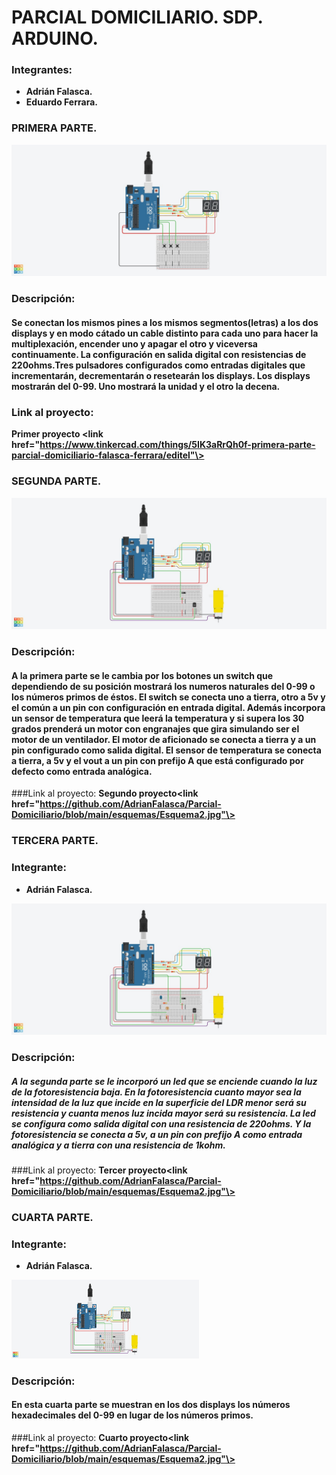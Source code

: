 # PARCIAL DOMICILIARIO. SDP. ARDUINO.


### Integrantes: 
* **Adrián Falasca.**
* **Eduardo Ferrara.**

### PRIMERA PARTE.  

<p>
<img src="https://github.com/AdrianFalasca/Parcial-Domiciliario/blob/main/esquemas/Esquema1.jpg">
</p>



### Descripción:
#### Se conectan los mismos pines a los mismos segmentos(letras) a los dos displays y en modo cátado un cable distinto para cada uno para hacer la multiplexación, encender uno y apagar el otro y viceversa continuamente. La configuración en salida digital con resistencias de 220ohms.Tres pulsadores configurados como entradas digitales que incrementarán, decrementarán o resetearán los displays. Los displays mostrarán del 0-99. Uno mostrará la unidad y el otro la decena.

### Link al proyecto:
**<a>Primer proyecto <link href="https://www.tinkercad.com/things/5IK3aRrQh0f-primera-parte-parcial-domiciliario-falasca-ferrara/editel"\></a>**

### SEGUNDA PARTE. 

<p>
<img src="https://github.com/AdrianFalasca/Parcial-Domiciliario/blob/main/esquemas/Esquema2.jpg">
</p>

### Descripción:
#### A la primera parte se le cambia por los botones un switch que dependiendo de su posición mostrará los numeros naturales del 0-99 o los números primos de éstos. El switch se conecta uno a tierra, otro a 5v y el común a un pin con configuración en entrada digital. Además incorpora un sensor de temperatura que leerá la temperatura y si supera los 30 grados prenderá un motor con engranajes que gira simulando ser el motor de un ventilador. El motor de aficionado se conecta a tierra y a un pin configurado como salida digital. El sensor de temperatura se conecta a tierra, a 5v y el vout a un pin con prefijo A que está configurado por defecto como entrada analógica.
###Link al proyecto:
**<a>Segundo proyecto<link href="https://github.com/AdrianFalasca/Parcial-Domiciliario/blob/main/esquemas/Esquema2.jpg"\></a>**



### TERCERA PARTE.

### Integrante: 
* **Adrián Falasca.**

<p>
<img src="https://github.com/AdrianFalasca/Parcial-Domiciliario/blob/main/esquemas/Esquema3.jpg">
</p>

### Descripción:
##### A la segunda parte se le incorporó un led que se enciende cuando la luz de la fotoresistencia baja. En la fotoresistencia cuanto mayor sea la intensidad de la luz que incide en la superficie del LDR menor será su resistencia y cuanta menos luz incida mayor será su resistencia. La led se configura como salida digital con una resistencia de 220ohms. Y la fotoresistencia se conecta a 5v, a un pin con prefijo A como entrada analógica y a tierra con una resistencia de 1kohm. 
###Link al proyecto:
**<a>Tercer proyecto<link href="https://github.com/AdrianFalasca/Parcial-Domiciliario/blob/main/esquemas/Esquema2.jpg"\></a>**

### CUARTA PARTE. 

### Integrante: 
* **Adrián Falasca.**

<p>
<img width="300px" src="https://github.com/AdrianFalasca/Parcial-Domiciliario/blob/main/esquemas/Esquema4.jpg">
</p>

### Descripción:
#### En esta cuarta parte se muestran en los dos displays los números hexadecimales del 0-99 en lugar de los números primos.  
###Link al proyecto:
**<a>Cuarto proyecto<link href="https://github.com/AdrianFalasca/Parcial-Domiciliario/blob/main/esquemas/Esquema2.jpg"\></a>**
